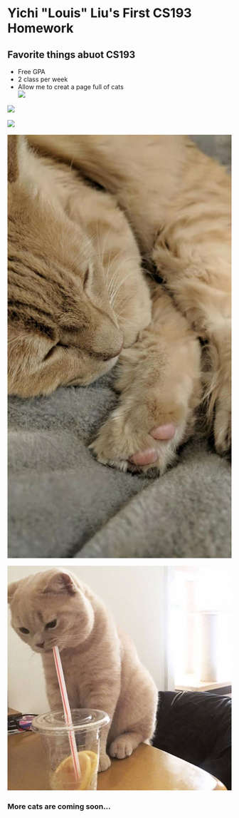# Yichi "Louis" Liu's First CS193 Homework
## Favorite things abuot CS193
- Free GPA
- 2 class per week
- Allow me to creat a page full of cats   
![](https://www.rd.com/wp-content/uploads/2019/05/American-shorthair-cat-1024x769.jpg)


![](https://github.com/Purdue-CS193/homework-1-Beepbloop/blob/master/WeChat%20Image_20200122195627.jpg)

![](https://github.com/Purdue-CS193/homework-1-Beepbloop/blob/master/IMG_20190323_135905.jpg)

![](https://github.com/Purdue-CS193/homework-1-Beepbloop/blob/master/WeChat%20Image_20200122195944.jpg)

![](https://github.com/Purdue-CS193/homework-1-Beepbloop/blob/master/mmexport1563096531241.jpg)

### More cats are coming soon...
